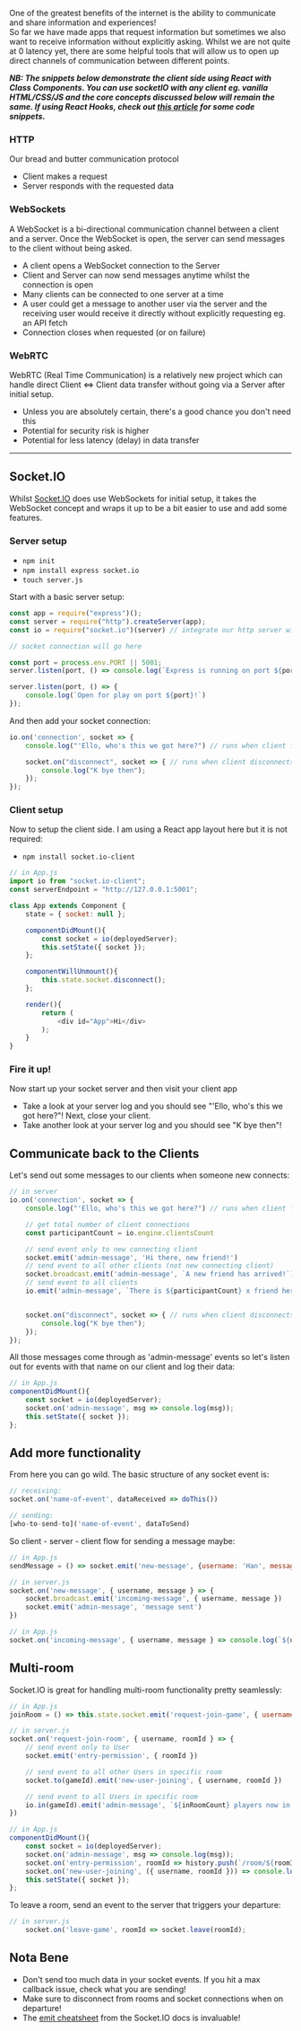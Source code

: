 One of the greatest benefits of the internet is the ability to communicate and share information and experiences! \
So far we have made apps that request information but sometimes we also want to receive information without explicitly asking.
Whilst we are not quite at 0 latency yet, there are some helpful tools that will allow us to open up direct channels of communication between different points.

***NB: The snippets below demonstrate the client side using React with Class Components. You can use socketIO with any client eg. vanilla HTML/CSS/JS and the core concepts discussed below will remain the same. If using React Hooks, check out [this article](https://css-tricks.com/build-a-chat-app-using-react-hooks-in-100-lines-of-code/) for some code snippets.***

### HTTP
Our bread and butter communication protocol
- Client makes a request
- Server responds with the requested data

### WebSockets
A WebSocket is a bi-directional communication channel between a client and a server. Once the WebSocket is open, the server can send messages to the client without being asked. 
- A client opens a WebSocket connection to the Server
- Client and Server can now send messages anytime whilst the connection is open
- Many clients can be connected to one server at a time
- A user could get a message to another user via the server and the receiving user would receive it directly without explicitly requesting eg. an API fetch
- Connection closes when requested (or on failure)

### WebRTC
WebRTC (Real Time Communication) is a relatively new project which can handle direct Client <=> Client data transfer without going via a Server after initial setup.
- Unless you are absolutely certain, there's a good chance you don't need this
- Potential for security risk is higher
- Potential for less latency (delay) in data transfer

***

## Socket.IO
Whilst [Socket.IO](https://socket.io/docs/) does use WebSockets for initial setup, it takes the WebSocket concept and wraps it up to be a bit easier to use and add some features.

### Server setup
- `npm init`
- `npm install express socket.io`
- `touch server.js`

Start with a basic server setup:
```js
const app = require("express")();
const server = require("http").createServer(app);
const io = require("socket.io")(server) // integrate our http server with a new instance of socket.io

// socket connection will go here

const port = process.env.PORT || 5001;
server.listen(port, () => console.log(`Express is running on port ${port}`))

server.listen(port, () => {
    console.log(`Open for play on port ${port}!`)
});
```

And then add your socket connection:
```js
io.on('connection', socket => {
    console.log("'Ello, who's this we got here?") // runs when client first connects

    socket.on("disconnect", socket => { // runs when client disconnects
        console.log("K bye then");
    });
});
```

### Client setup
Now to setup the client side. I am using a React app layout here but it is not required:
- `npm install socket.io-client`
```js
// in App.js
import io from "socket.io-client";
const serverEndpoint = "http://127.0.0.1:5001";

class App extends Component {
    state = { socket: null };

    componentDidMount(){
        const socket = io(deployedServer);
        this.setState({ socket });
    };

    componentWillUnmount(){
        this.state.socket.disconnect();
    };

    render(){
        return (
            <div id="App">Hi</div>
        );
    }
}
```

### Fire it up!
Now start up your socket server and then visit your client app
- Take a look at your server log and you should see "'Ello, who's this we got here?"!
Next, close your client.
- Take another look at your server log and you should see "K bye then"!

## Communicate back to the Clients
Let's send out some messages to our clients when someone new connects:
```js
// in server
io.on('connection', socket => {
    console.log("'Ello, who's this we got here?") // runs when client first connects

    // get total number of client connections
    const participantCount = io.engine.clientsCount

    // send event only to new connecting client
    socket.emit('admin-message', 'Hi there, new friend!')
    // send event to all other clients (not new connecting client)
    socket.broadcast.emit('admin-message', `A new friend has arrived!`)
    // send event to all clients
    io.emit('admin-message', `There is ${participantCount} x friend here now!`)


    socket.on("disconnect", socket => { // runs when client disconnects
        console.log("K bye then");
    });
});
```

All those messages come through as 'admin-message' events so let's listen out for events with that name on our client and log their data:
```js
// in App.js
componentDidMount(){
    const socket = io(deployedServer);
    socket.on('admin-message', msg => console.log(msg));
    this.setState({ socket });
};
```

## Add more functionality
From here you can go wild. The basic structure of any socket event is:
```js
// receiving:
socket.on('name-of-event', dataReceived => doThis())

// sending:
[who-to-send-to]('name-of-event', dataToSend)
```

So client - server - client flow for sending a message maybe:
```js
// in App.js
sendMessage = () => socket.emit('new-message', {username: 'Han', message: 'I know'});

// in server.js
socket.on('new-message', { username, message } => {
    socket.broadcast.emit('incoming-message', { username, message })
    socket.emit('admin-message', 'message sent')
})

// in App.js
socket.on('incoming-message', { username, message } => console.log(`${username} says: ${message}`))
```

## Multi-room
Socket.IO is great for handling multi-room functionality pretty seamlessly:
```js
// in App.js
joinRoom = () => this.state.socket.emit('request-join-game', { username: 'Leia', roomId: 'rebellion' });

// in server.js
socket.on('request-join-room', { username, roomId } => {
    // send event only to User
    socket.emit('entry-permission', { roomId })

    // send event to all other Users in specific room
    socket.to(gameId).emit('new-user-joining', { username, roomId })

    // send event to all Users in specific room
    io.in(gameId).emit('admin-message', `${inRoomCount} players now in ${roomId}!`)
})

// in App.js
componentDidMount(){
    const socket = io(deployedServer);
    socket.on('admin-message', msg => console.log(msg));
    socket.on('entry-permission', roomId => history.push(`/room/${roomId}`));
    socket.on('new-user-joining', ({ username, roomId })) => console.log(`${username} has joined ${roomId}`));
    this.setState({ socket });
};
```

To leave a room, send an event to the server that triggers your departure:
```js
// in server.js
    socket.on('leave-game', roomId => socket.leave(roomId);
```

## Nota Bene
- Don't send too much data in your socket events. If you hit a max callback issue, check what you are sending!
- Make sure to disconnect from rooms and socket connections when on departure!
- The [emit cheatsheet](https://socket.io/docs/emit-cheatsheet/) from the Socket.IO docs is invaluable!